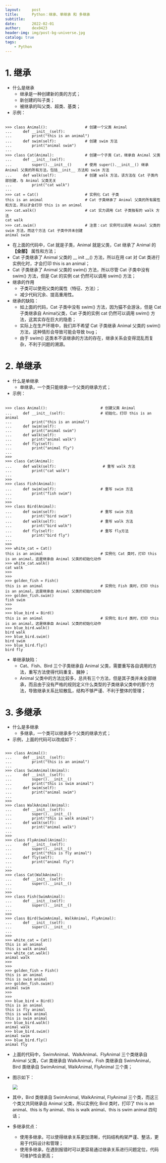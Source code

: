 ```yaml
---
layout:     post
title:      Python：继承、单继承 和 多继承
subtitle:   
date:       2022-02-01
author:     dex0423
header-img: img/post-bg-universe.jpg
catalog: true
tags:
    - Python
---
```



# 1. 继承
- 什么是继承
  - 继承是一种创建新的类的方式；
  - 新创建的叫子类；
  - 被继承的叫父类、超类、基类；
- 示例：
```

>>> class Animal():                 # 创建一个父类 Animal 
...     def __init__(self):
...         print("this is an animal")
...     def swim(self):             # 创建 swim 方法
...         print("animal swim")
...
>>> class Cat(Animal):              # 创建一个子类 Cat，继承自 Animal 父类 
...     def __init__(self):
...         super().__init__()      # 使用 super().__init__() 继承 Animal 父类的所有方法，包括__init__ 方法和 swim 方法
...     def walk(self):             # 创建 walk 方法，该方法在 Cat 子类内部创建，与 Animal 父类无关 
...         print("cat walk")
...
>>> cat = Cat()                     # 实例化 Cat 子类
this is an animal                   # Cat 子类继承了 Animal 父类的所有属性和方法，所以才会打印 this is an animal
>>> cat.walk()                      # cat 实力调用 Cat 子类独有的 walk 方法
cat walk
>>> cat.swim()                      # 注意：cat 实例可以调用 Animal 父类的 swim 方法，而这个方法 Cat 子类中并未创建 
animal swim

```
- 在上面的代码中，Cat 就是子类，Animal 就是父类，Cat 继承了 Animal 的 **【全部】** 属性和方法；
- Cat 子类继承了 Animal 父类的 __ init __() 方法，所以在用 cat 对 Cat 类进行实例化时，才会打印 this is an animal；
- Cat 子类继承了 Animal 父类的 swim() 方法，所以尽管 Cat 子类中没有 swim() 方法，但是 Cat 的实例 cat 仍然可以调用 swim() 方法；
- 继承的作用
  - 子类可以使用父类的属性（特征、方法）；
  - 减少代码冗余、提高重用性。
- 继承的缺陷：
  - 如上面的代码，Cat 子类中没有 swim() 方法，因为猫不会游泳，但是 Cat 子类继承自 Animal父类，Cat 子类的实例 cat 仍然可以调用 swim() 方法，这其实存在巨大的隐患；
  - 实际上在生产环境中，我们并不希望 Cat 子类继承 Animal 父类的 swim() 方法，这种情形会导致可能会导致 bug；
  - 由于 swim() 这类本不该继承的方法的存在，继承关系会变得混乱而复杂，不利于问题的溯源。

# 2. 单继承
- 什么是单继承
  - 单继承，一个类只能继承一个父类的继承方式；
- 示例：
```

>>> class Animal():                        # 创建父类 Animal
...     def __init__(self):                # 初始化，打印 this is an animal
...         print("this is an animal")
...     def swim(self):
...         print("animal swim")
...     def walk(self):
...         print("animal walk")
...     def fly(self):
...         print("animal fly")
...
>>>
>>> class Cat(Animal):
...     def walk(self):                     # 重写 walk 方法
...         print("cat walk")
...
>>>
>>> class Fish(Animal):
...     def swim(self):                    # 重写 swim 方法
...         print("fish swim")
...
>>>
>>> class Bird(Animal):
...     def swim(self):                    # 重写 swim 方法
...         print("bird swim")
...     def walk(self):                    # 重写 walk 方法
...         print("bird walk")
...     def fly(self):                     # 重写 fly方法
...         print("bird fly")
...
>>>
>>> white_cat = Cat()
this is an animal                          # 实例化 Cat 类时，打印 this is an animal，这是继承自 Animal 父类的初始化动作
>>> white_cat.walk()
cat walk
>>>
>>>
>>> golden_fish = Fish()
this is an animal                          # 实例化 Fish 类时，打印 this is an animal，这是继承自 Animal 父类的初始化动作
>>> golden_fish.swim()
fish swim
>>>
>>>
>>> blue_bird = Bird()
this is an animal                          # 实例化 Bird 类时，打印 this is an animal，这是继承自 Animal 父类的初始化动作
>>> blue_bird.walk()
bird walk
>>> blue_bird.swim()
bird swim
>>> blue_bird.fly()
bird fly
```
- 单继承缺陷：
  - Cat、Fish、Bird 三个子类继承自 Animal 父类，需要重写各自调用的方法，重写方法使得代码重复、臃肿；
  - Animal 父类中的方法比较多，总共有三个方法，但是其子类并未全部继承，而且由于没有严格的规则定义什么类型的子类继承父类中的那个方法，导致继承关系比较散乱，结构不够严谨、不利于整体的管理；
# 3. 多继承
- 什么是多继承
  - 多继承，一个类可以继承多个父类的继承方式；
- 示例，上面的代码可以改成如下：
```

>>> class Animal():
...     def __init__(self):
...         print("this is an animal")
...
>>> class SwimAnimal(Animal):
...     def __init__(self):
...         super().__init__()
...         print("this is swim animal")
...     def swim(self):
...         print("animal swim")
...
>>>
>>> class WalkAnimal(Animal):
...     def __init__(self):
...         super().__init__()
...         print("this is walk animal")
...     def walk(self):
...         print("animal walk")
...
>>>
>>> class FlyAnimal(Animal):
...     def __init__(self):
...         super().__init__()
...         print("this is fly animal")
...     def fly(self):
...         print("animal fly")
...
>>>
>>> class Cat(WalkAnimal):
...     def __init__(self):
...         super().__init__()
...
>>>
>>> class Fish(SwimAnimal):
...     def __init__(self):
...         super().__init__()
...
>>>
>>> class Bird(SwimAnimal, WalkAnimal, FlyAnimal):
...     def __init__(self):
...         super().__init__()
...
>>>
>>> white_cat = Cat()
this is an animal
this is walk animal
>>> white_cat.walk()
animal walk
>>>
>>>
>>> golden_fish = Fish()
this is an animal
this is swim animal
>>> golden_fish.swim()
animal swim
>>>
>>>
>>> blue_bird = Bird()
this is an animal
this is fly animal
this is walk animal
this is swim animal
>>> blue_bird.walk()
animal walk
>>> blue_bird.swim()
animal swim
>>> blue_bird.fly()
animal fly

```
- 上面的代码中，SwimAnimal、WalkAnimal、FlyAnimal 三个类继承自 Animal 父类，Cat 类继承自 WalkAnimal，Fish 类继承自 SwimAnimal，Bird 类继承自 SwimAnimal, WalkAnimal, FlyAnimal 三个类；
- 图示如下：

  ![]({{site.baseurl}}/img-post/多继承.png)

- 其中，Bird 类继承自 SwimAnimal, WalkAnimal, FlyAnimal 三个类，而这三个类又共同继承自 Animal 父类，所以实例化 Bird 类时，打印了 this is an animal、this is fly animal、this is walk animal、this is swim animal 四句话；

- 多继承优点：
  - 使用多继承，可以使得继承关系更加清晰，代码结构构架严谨、整洁，更易于代码设计和管理；
  - 使用多继承，在遇到报错时可以更容易通过继承关系进行问题定位，代码可维护性会更高；